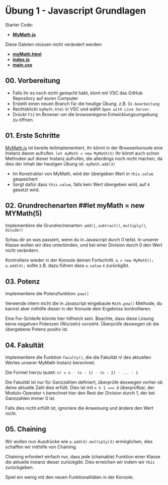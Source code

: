  # Übung 1 - Javascript Grundlagen #

 Starter Code:
 * **[MyMath.js](MyMath.js)**
 
 Diese Dateien müssen nicht verändert werden:
 * **[myMath.html](myMath.html)**
 * **[index.js](index.js)**
 * **[main.css](main.css)**

 ## 00. Vorbereitung ##

* Falls ihr es noch nicht gemacht habt, klont mit VSC das GitHub Repository auf euren Computer 
* Erstellt einen neuen Branch für die heutige Übung. z.B. `Ü1-bearbeitung`
* Rechtsklickt `myMath.html` in VSC und wählt `Open with Live Server`.
* Drückt `F12` im Browser um die browsereigene Entwicklungsumgebung zu öffnen.

## 01. Erste Schritte ##

[MyMath.js](MyMath.js) ist bereits teilimplementiert, ihr könnt in der Browserkonsole eine Instanz davon aufrufen. `let myMath = new MyMath(5)`
Ihr könnt auch schon Methoden auf dieser Instanz aufrufen, die allerdings noch nicht machen, da dies der Inhalt der heutigen Übung ist. `myMath.add(3)`

* Im Konstruktor von MyMath, wird der übergeben Wert in `this.value` gespeichert
* Sorgt dafür dass `this.value`, falls kein Wert übergeben wird, auf `0` gesetzt wird.

## 02. Grundrechenarten ##let myMath = new MYMath(5)

Implementiere die Grundrechenarten: `add()`, `subtract()`, `multiply()`, `divide()`

Schau dir an was passiert, wenn du in Javascript durch 0 teilst. In unserer Klasse wollen wir dies unterbinden, und bei einer Division durch 0 den Wert nicht verändern.

Kontrolliere wieder in der Konsole deinen Fortschritt. `a = new MyMath(); a.add(4);` sollte z.B. dazu führen dass `a.value` `4` zurückgibt.

## 03. Potenz ##

Implementiere die Potenzfunktion: `pow()`

Verwende intern nicht die in Javascript eingebaute `Math.pow()` Methode, du kannst aber mithilfe dieser in der Konsole dein Ergebniss kontrollieren.

Eine For-Schleife könnte hier hilfreich sein. Beachte, dass diese Lösung keine negativen Potenzen (Wurzeln) vorsieht. Überprüfe deswegen ob die übergebene Potenz positiv ist.

## 04. Fakultät ##

Implementiere die Funktion `faculty()`, die die Fakultät n! des aktuellen Wertes unserer MyMath Instanz berechnet.

Die Formel hierzu lautet: `n! = n ⋅ (n - 1) ⋅ (n - 2) ⋅ ... ⋅ 1`

Die Fakultät ist nur für Ganzzahlen definiert, überprüfe deswegen vorher ob deine aktuelle Zahl dies erfüllt. Dies ist mit `n % 1 === 0` überprüfbar, der Modulo-Operator `%` berechnet hier den Rest der Division durch 1, der bei Ganzzahlen immer 0 ist.

Falls dies nicht erfüllt ist, ignoriere die Anweisung und ändere den Wert nicht.

## 05. Chaining ##

Wir wollen nun Ausdrücke wie `a.add(4).multiply(3)` ermöglichen, dies schaffen wir mithilfe von Chaining.

Chaining erfordert einfach nur, dass jede (chainable) Funktion einer Klasse die aktuelle Instanz dieser zurückgibt. Dies erreichen wir indem wir `this` zurückgeben.

Spiel ein wenig mit den neuen Funktionalitäten in der Konsole.







